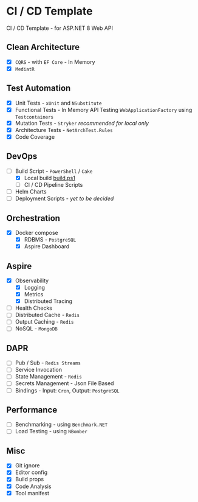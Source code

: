 # CI / CD Template

CI / CD Template - for ASP.NET 8 Web API

## Clean Architecture

- [x] `CQRS` - with `EF Core` - In Memory
- [x] `MediatR`

## Test Automation

- [x] Unit Tests - `xUnit` and `NSubstitute`
- [x] Functional Tests - In Memory API Testing `WebApplicationFactory` using `Testcontainers`
- [x] Mutation Tests - `Stryker` *recommended for local only*
- [x] Architecture Tests - `NetArchTest.Rules`
- [x] Code Coverage

## DevOps

- [ ] Build Script - `PowerShell` / `Cake`
    - [x] Local build [build.ps1](./build.ps1)
    - [ ] CI / CD Pipeline Scripts
- [ ] Helm Charts
- [ ] Deployment Scripts - *yet to be decided*

## Orchestration

- [x] Docker compose
    - [x] RDBMS - `PostgreSQL`
    - [x] Aspire Dashboard

## Aspire

- [x] Observability
    - [x] Logging
    - [x] Metrics
    - [x] Distributed Tracing
- [ ] Health Checks
- [ ] Distributed Cache - `Redis`
- [ ] Output Caching - `Redis`
- [ ] NoSQL - `MongoDB`

## DAPR

- [ ] Pub / Sub - `Redis Streams`
- [ ] Service Invocation
- [ ] State Management - `Redis`
- [ ] Secrets Management - Json File Based
- [ ] Bindings - Input: `Cron`, Output: `PostgreSQL`

## Performance

- [ ] Benchmarking - using `Benchmark.NET`
- [ ] Load Testing - using `NBomber`

## Misc

- [x] Git ignore
- [x] Editor config
- [x] Build props
- [x] Code Analysis
- [x] Tool manifest
